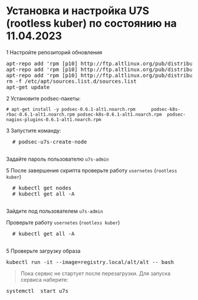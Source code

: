 # Установка и настройка U7S (rootless kuber) по состоянию на 11.04.2023

1 Настройте репозиторий обновления
<pre>
apt-repo add 'rpm [p10] http://ftp.altlinux.org/pub/distributions/ALTLinux p10/branch/x86_64 classic'
apt-repo add 'rpm [p10] http://ftp.altlinux.org/pub/distributions/ALTLinux p10/branch/x86_64-i586 classic'
apt-repo add 'rpm [p10] http://ftp.altlinux.org/pub/distributions/ALTLinux p10/branch/noarch classic'
rm -f /etc/apt/sources.list.d/sources.list
apt-get update
</pre>

2 Установите podsec-пакеты:

  ```
  # apt-get install -y podsec-0.6.1-alt1.noarch.rpm      podsec-k8s-rbac-0.6.1-alt1.noarch.rpm podsec-k8s-0.6.1-alt1.noarch.rpm  podsec-nagios-plugins-0.6.1-alt1.noarch.rpm
  ```

3 Запустите команду:

  <pre>
  # podsec-u7s-create-node
  </pre>

Задайте пароль пользователю `u7s-admin`


5 После завершения скрипта проверьте работу `usernetes` (`rootless kuber`)

  <pre>
  # kubectl get nodes
  # kubectl get all -A
  </pre>

 Зайдите под пользователем `u7s-admin`

Проверьте работу `usernetes` (`rootless kuber`)

  <pre>
  # kubectl get all -A
  </pre>

5 Проверьте загрузку образа
<pre>
kubectl run -it --image=registry.local/alt/alt -- bash
</pre>



> Пока сервис не стартует после перезагрузки. Для запуска сервиса наберите:
<pre>
systemctl  start u7s
</pre>
